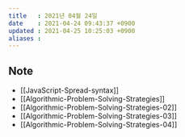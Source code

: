 ```yaml
---
title   : 2021년 04월 24일
date    : 2021-04-24 09:43:37 +0900
updated : 2021-04-25 10:25:03 +0900
aliases : 
---
```

## Note 
- [[JavaScript-Spread-syntax]]
- [[Algorithmic-Problem-Solving-Strategies]]
- [[Algorithmic-Problem-Solving-Strategies-02]]
- [[Algorithmic-Problem-Solving-Strategies-03]]
- [[Algorithmic-Problem-Solving-Strategies-04]]


